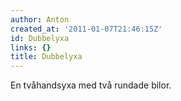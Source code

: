```yaml
---
author: Anton
created_at: '2011-01-07T21:46:15Z'
id: Dubbelyxa
links: {}
title: Dubbelyxa
---
```


En tvåhandsyxa med två rundade bilor.
